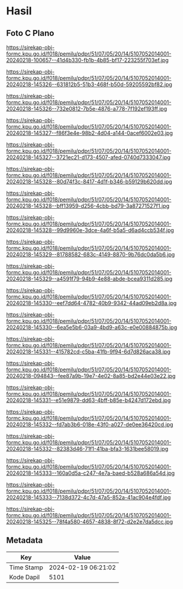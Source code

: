 # Hasil

## Foto C Plano

https://sirekap-obj-formc.kpu.go.id/f018/pemilu/pdpr/51/07/05/20/14/5107052014001-20240218-100657--41d4b330-fb1b-4b85-bf17-223255f703ef.jpg

https://sirekap-obj-formc.kpu.go.id/f018/pemilu/pdpr/51/07/05/20/14/5107052014001-20240218-145326--631812b5-51b3-468f-b50d-59205592bf82.jpg

https://sirekap-obj-formc.kpu.go.id/f018/pemilu/pdpr/51/07/05/20/14/5107052014001-20240218-145326--732e0812-7b5e-4876-a778-7f192ef193ff.jpg

https://sirekap-obj-formc.kpu.go.id/f018/pemilu/pdpr/51/07/05/20/14/5107052014001-20240218-145327--f86f3e4e-98b2-4d04-a144-0acef6002e03.jpg

https://sirekap-obj-formc.kpu.go.id/f018/pemilu/pdpr/51/07/05/20/14/5107052014001-20240218-145327--3721ec21-d173-4507-afed-0740d7333047.jpg

https://sirekap-obj-formc.kpu.go.id/f018/pemilu/pdpr/51/07/05/20/14/5107052014001-20240218-145328--80d74f3c-8417-4d1f-b346-b59129b620dd.jpg

https://sirekap-obj-formc.kpu.go.id/f018/pemilu/pdpr/51/07/05/20/14/5107052014001-20240218-145328--bff13959-d256-4cbb-bd79-3a87271527f1.jpg

https://sirekap-obj-formc.kpu.go.id/f018/pemilu/pdpr/51/07/05/20/14/5107052014001-20240218-145328--99d9960e-3dce-4a6f-b5a5-d6ad4ccb534f.jpg

https://sirekap-obj-formc.kpu.go.id/f018/pemilu/pdpr/51/07/05/20/14/5107052014001-20240218-145329--81788582-683c-4149-8870-9b76dc0da5b6.jpg

https://sirekap-obj-formc.kpu.go.id/f018/pemilu/pdpr/51/07/05/20/14/5107052014001-20240218-145329--a4591f79-94b9-4e88-abde-bcea9311d285.jpg

https://sirekap-obj-formc.kpu.go.id/f018/pemilu/pdpr/51/07/05/20/14/5107052014001-20240218-145330--eef7dd64-4782-40b9-9342-44ad09eb2d8a.jpg

https://sirekap-obj-formc.kpu.go.id/f018/pemilu/pdpr/51/07/05/20/14/5107052014001-20240218-145330--6ea5e5b6-03a9-4bd9-a63c-e0e00884875b.jpg

https://sirekap-obj-formc.kpu.go.id/f018/pemilu/pdpr/51/07/05/20/14/5107052014001-20240218-145331--415782cd-c5ba-41fb-9f94-6d7d826aca38.jpg

https://sirekap-obj-formc.kpu.go.id/f018/pemilu/pdpr/51/07/05/20/14/5107052014001-20240218-094843--fee87a9b-19e7-4e02-8a85-bd2e44e03e22.jpg

https://sirekap-obj-formc.kpu.go.id/f018/pemilu/pdpr/51/07/05/20/14/5107052014001-20240218-145331--e51e9879-dd63-4bff-b85e-b4247d172ebd.jpg

https://sirekap-obj-formc.kpu.go.id/f018/pemilu/pdpr/51/07/05/20/14/5107052014001-20240218-145332--fd7ab3b6-018e-43f0-a027-de0ee36420cd.jpg

https://sirekap-obj-formc.kpu.go.id/f018/pemilu/pdpr/51/07/05/20/14/5107052014001-20240218-145332--82383d46-71f1-41ba-bfa3-1631bee58019.jpg

https://sirekap-obj-formc.kpu.go.id/f018/pemilu/pdpr/51/07/05/20/14/5107052014001-20240218-145333--160a0d5a-c247-4e7a-baed-b528a686a54d.jpg

https://sirekap-obj-formc.kpu.go.id/f018/pemilu/pdpr/51/07/05/20/14/5107052014001-20240218-145333--7138d372-4c7d-47a5-852a-41ac904e4fdf.jpg

https://sirekap-obj-formc.kpu.go.id/f018/pemilu/pdpr/51/07/05/20/14/5107052014001-20240218-145325--78f4a580-4657-4838-8f72-d2e2e7da5dcc.jpg


## Metadata

| Key        | Value               |
| ---------- | ------------------- |
| Time Stamp | 2024-02-19 06:21:02 |
| Kode Dapil | 5101                |



